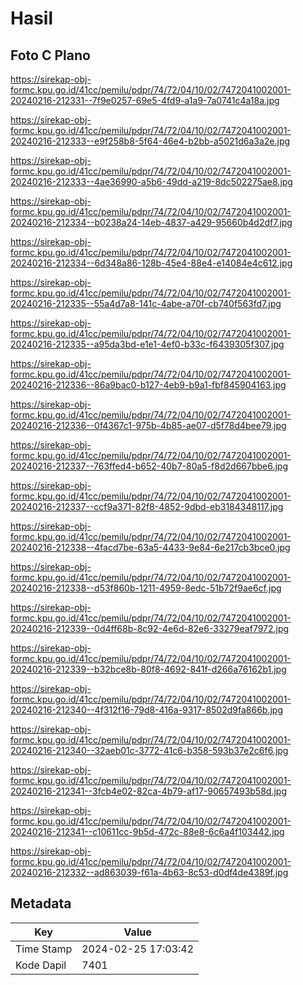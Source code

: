 # Hasil

## Foto C Plano

https://sirekap-obj-formc.kpu.go.id/41cc/pemilu/pdpr/74/72/04/10/02/7472041002001-20240216-212331--7f9e0257-69e5-4fd9-a1a9-7a0741c4a18a.jpg

https://sirekap-obj-formc.kpu.go.id/41cc/pemilu/pdpr/74/72/04/10/02/7472041002001-20240216-212333--e9f258b8-5f64-46e4-b2bb-a5021d6a3a2e.jpg

https://sirekap-obj-formc.kpu.go.id/41cc/pemilu/pdpr/74/72/04/10/02/7472041002001-20240216-212333--4ae36990-a5b6-49dd-a219-8dc502275ae8.jpg

https://sirekap-obj-formc.kpu.go.id/41cc/pemilu/pdpr/74/72/04/10/02/7472041002001-20240216-212334--b0238a24-14eb-4837-a429-95660b4d2df7.jpg

https://sirekap-obj-formc.kpu.go.id/41cc/pemilu/pdpr/74/72/04/10/02/7472041002001-20240216-212334--6d348a86-128b-45e4-88e4-e14084e4c612.jpg

https://sirekap-obj-formc.kpu.go.id/41cc/pemilu/pdpr/74/72/04/10/02/7472041002001-20240216-212335--55a4d7a8-141c-4abe-a70f-cb740f563fd7.jpg

https://sirekap-obj-formc.kpu.go.id/41cc/pemilu/pdpr/74/72/04/10/02/7472041002001-20240216-212335--a95da3bd-e1e1-4ef0-b33c-f6439305f307.jpg

https://sirekap-obj-formc.kpu.go.id/41cc/pemilu/pdpr/74/72/04/10/02/7472041002001-20240216-212336--86a9bac0-b127-4eb9-b9a1-fbf845904163.jpg

https://sirekap-obj-formc.kpu.go.id/41cc/pemilu/pdpr/74/72/04/10/02/7472041002001-20240216-212336--0f4367c1-975b-4b85-ae07-d5f78d4bee79.jpg

https://sirekap-obj-formc.kpu.go.id/41cc/pemilu/pdpr/74/72/04/10/02/7472041002001-20240216-212337--763ffed4-b652-40b7-80a5-f8d2d667bbe6.jpg

https://sirekap-obj-formc.kpu.go.id/41cc/pemilu/pdpr/74/72/04/10/02/7472041002001-20240216-212337--ccf9a371-82f8-4852-9dbd-eb3184348117.jpg

https://sirekap-obj-formc.kpu.go.id/41cc/pemilu/pdpr/74/72/04/10/02/7472041002001-20240216-212338--4facd7be-63a5-4433-9e84-6e217cb3bce0.jpg

https://sirekap-obj-formc.kpu.go.id/41cc/pemilu/pdpr/74/72/04/10/02/7472041002001-20240216-212338--d53f860b-1211-4959-8edc-51b72f9ae6cf.jpg

https://sirekap-obj-formc.kpu.go.id/41cc/pemilu/pdpr/74/72/04/10/02/7472041002001-20240216-212339--0d4ff68b-8c92-4e6d-82e6-33279eaf7972.jpg

https://sirekap-obj-formc.kpu.go.id/41cc/pemilu/pdpr/74/72/04/10/02/7472041002001-20240216-212339--b32bce8b-80f8-4692-841f-d266a76162b1.jpg

https://sirekap-obj-formc.kpu.go.id/41cc/pemilu/pdpr/74/72/04/10/02/7472041002001-20240216-212340--4f312f16-79d8-416a-9317-8502d9fa866b.jpg

https://sirekap-obj-formc.kpu.go.id/41cc/pemilu/pdpr/74/72/04/10/02/7472041002001-20240216-212340--32aeb01c-3772-41c6-b358-593b37e2c6f6.jpg

https://sirekap-obj-formc.kpu.go.id/41cc/pemilu/pdpr/74/72/04/10/02/7472041002001-20240216-212341--3fcb4e02-82ca-4b79-af17-90657493b58d.jpg

https://sirekap-obj-formc.kpu.go.id/41cc/pemilu/pdpr/74/72/04/10/02/7472041002001-20240216-212341--c10611cc-9b5d-472c-88e8-6c6a4f103442.jpg

https://sirekap-obj-formc.kpu.go.id/41cc/pemilu/pdpr/74/72/04/10/02/7472041002001-20240216-212332--ad863039-f61a-4b63-8c53-d0df4de4389f.jpg


## Metadata

| Key        | Value               |
| ---------- | ------------------- |
| Time Stamp | 2024-02-25 17:03:42 |
| Kode Dapil | 7401                |



